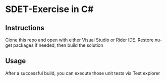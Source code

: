# SDET-Exercise in C#

## Instructions

Clone this repo and open with either Visual Studio or Rider IDE. Restore nu-get packages if needed, then build the solution

## Usage

After a successful build, you can execute those unit tests via Test explorer  
